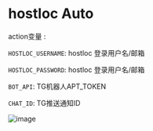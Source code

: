 #   hostloc Auto
 action变量 :

`HOSTLOC_USERNAME`: hostloc 登录用户名/邮箱

`HOSTLOC_PASSWORD`: hostloc 登录用户名/邮箱

`BOT_API`: TG机器人APT_TOKEN

`CHAT_ID`: TG推送通知ID

![image](https://user-images.githubusercontent.com/60499235/165674273-9771a1d0-afc2-4d17-89b2-28098c6d4e9d.png)
